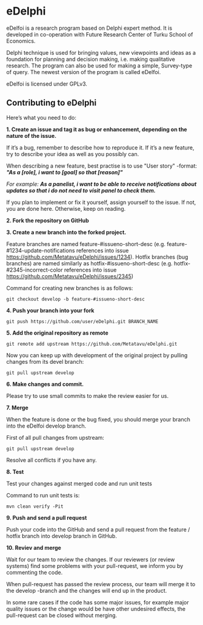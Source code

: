 eDelphi
=======

eDelfoi is a research program based on Delphi expert method. It is
developed in co-operation with Future Research Center of Turku School
of Economics.

Delphi technique is used for bringing values, new viewpoints and ideas
as a foundation for planning and decision making, i.e. making
qualitative research. The program can also be used for making a
simple, Survey-type of query. The newest version of the program is
called eDelfoi. 

eDelfoi is licensed under GPLv3.

Contributing to eDelphi
-----------------------

Here’s what you need to do:

**1. Create an issue and tag it as bug or enhancement, depending on the nature of the issue.**

If it’s a bug, remember to describe how to reproduce it. If it’s a new feature, try to describe your idea as well as you possibly can.

When describing a new feature, best practise is to use "User story" -format: ***"As a [role], i want to [goal] so that [reason]"***

*For example:* ***As a panelist, i want to be able to receive notifications about updates so that i do not need to visit panel to check them.***

If you plan to implement or fix it yourself, assign yourself to the issue. If not, you are done here. Otherwise, keep on reading.

**2. Fork the repository on GitHub**

**3. Create a new branch into the forked project.**

Feature branches are named feature-#issueno-short-desc (e.g. feature-#1234-update-notifications references into issue https://github.com/Metatavu/eDelphi/issues/1234). Hotfix branches (bug branches) are named similarly as hotfix-#issueno-short-desc (e.g. hotfix-#2345-incorrect-color references into issue https://github.com/Metatavu/eDelphi/issues/2345)

Command for creating new branches is as follows: 

    git checkout develop -b feature-#issueno-short-desc

**4. Push your branch into your fork**

    git push https://github.com/user/eDelphi.git BRANCH_NAME

**5. Add the original repository as remote**

    git remote add upstream https://github.com/Metatavu/eDelphi.git

Now you can keep up with development of the original project by pulling changes from its devel branch:

    git pull upstream develop
 
**6. Make changes and commit.**

Please try to use small commits to make the review easier for us.

**7. Merge**

When the feature is done or the bug fixed, you should merge your branch into the eDelfoi develop branch.

First of all pull changes from upstream:

    git pull upstream develop

Resolve all conflicts if you have any.

**8. Test**

Test your changes against merged code and run unit tests

Command to run unit tests is: 

    mvn clean verify -Pit

**9. Push and send a pull request**

Push your code into the GitHub and send a pull request from the feature / hotfix branch into develop branch in GitHub.

**10. Reviev and merge**

Wait for our team to review the changes. If our reviewers (or review systems) find some problems with your pull-request, we inform you by commenting the code.

When pull-request has passed the review process, our team will merge it to the develop -branch and the changes will end up in the product. 

In some rare cases if the code has some major issues, for example major quality issues or the change would be have other undesired effects, the pull-request can be closed without merging. 


